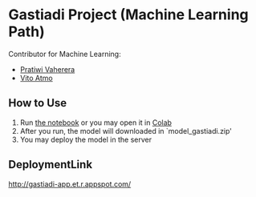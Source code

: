 # Gastiadi Project (Machine Learning Path)

Contributor for Machine Learning:
* [Pratiwi Vaherera](https://github.com/m0080782)
* [Vito Atmo](https://github.com/vitoatmo)

## How to Use
1. Run [the notebook](https://github.com/vitoatmo/gastiadi-project/blob/main/gastiadi.ipynb) or you may open it in [Colab](https://colab.research.google.com/drive/19TMQXrycBhoJoWZcjAuHqd1EF-yexMlr?usp=sharing) 
2. After you run, the model will downloaded in `model_gastiadi.zip'
3. You may deploy the model in the server

## DeploymentLink
http://gastiadi-app.et.r.appspot.com/
